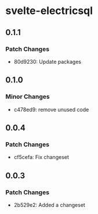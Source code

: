 # svelte-electricsql

## 0.1.1

### Patch Changes

- 80d9230: Update packages

## 0.1.0

### Minor Changes

- c478ed9: remove unused code

## 0.0.4

### Patch Changes

- cf5cefa: Fix changeset

## 0.0.3

### Patch Changes

- 2b529e2: Added a changeset
